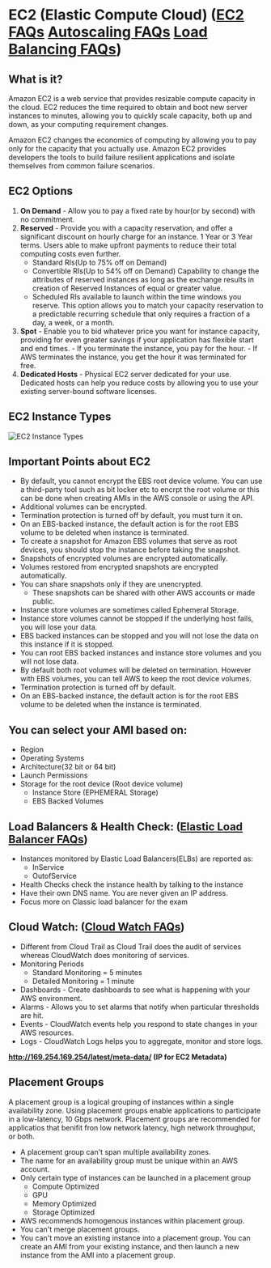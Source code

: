 # EC2 (Elastic Compute Cloud) ([EC2 FAQs](https://aws.amazon.com/ec2/faqs/) [Autoscaling FAQs](https://aws.amazon.com/autoscaling/faqs/) [Load Balancing FAQs](https://aws.amazon.com/elasticloadbalancing/faqs/))

## What is it?
Amazon EC2 is a web service that provides resizable compute capacity in the cloud. EC2 reduces the time required to obtain and boot new server instances to minutes, allowing you to quickly scale capacity, both up and down, as your computing requirement changes.

Amazon EC2 changes the economics of computing by allowing you to pay only for the capacity that you actually use. Amazon EC2 provides developers the tools to build failure resilient applications and isolate themselves from common failure scenarios.

## EC2 Options
1. **On Demand** - Allow you to pay a fixed rate by hour(or by second) with no commitment. 
2. **Reserved** - Provide you with a capacity reservation, and offer a significant discount on hourly charge for an instance. 1 Year or 3 Year terms. Users able to make upfront payments to reduce their total computing costs even further.
	- Standard RIs(Up to 75% off on Demand)
	- Convertible RIs(Up to 54% off on Demand) Capability to change the attributes of reserved instances as long as the exchange results in creation of Reserved Instances of equal or greater value.
	- Scheduled RIs available to launch within the time windows you reserve. This option allows you to match your capacity reservation to a predictable recurring schedule that only requires a fraction of a day, a week, or a month.	
3. **Spot** - Enable you to bid whatever price you want for instance capacity, providing for even greater savings if your application has flexible start and end times. 
		- If you terminate the instance, you pay for the hour. 
		- If AWS terminates the instance, you get the hour it was terminated for free.
4. **Dedicated Hosts** - Physical EC2 server dedicated for your use. Dedicated hosts can help you reduce costs by allowing you to use your existing server-bound software licenses.

## EC2 Instance Types
![EC2 Instance Types](https://github.com/varunu28/AWS-Certification-Notes/blob/master/Images/EC2_Instance_Types.png)

## Important Points about EC2
 - By default, you cannot encrypt the EBS root device volume. You can use a third-party tool such as bit locker etc to encrpt the root volume or this can be done when creating AMIs in the AWS console or using the API.
 - Additional volumes can be encrypted. 
 - Termination protection is turned off by default, you must turn it on.
 - On an EBS-backed instance, the default action is for the root EBS volume to be deleted when instance is terminated.
 - To create a snapshot for Amazon EBS volumes that serve as root devices, you should stop the instance before taking the snapshot.
 - Snapshots of encrypted volumes are encrypted automatically.
 - Volumes restored from encrypted snapshots are encrypted automatically.
 - You can share snapshots only if they are unencrypted.
 	- These snapshots can be shared with other AWS accounts or made public.
 - Instance store volumes are sometimes called Ephemeral Storage.
 - Instance store volumes cannot be stopped if the underlying host fails, you will lose your data.
 - EBS backed instances can be stopped and you will not lose the data on this instance if it is stopped.
 - You can root EBS backed instances and instance store volumes and you will not lose data.
 - By default both root volumes will be deleted on termination. However with EBS volumes, you can tell AWS to keep the root device volumes.
 - Termination protection is turned off by default.
 - On an EBS-backed instance, the default action is for the root EBS volume to be deleted when the instance is terminated.

## You can select your AMI based on:
 - Region
 - Operating Systems
 - Architecture(32 bit or 64 bit)
 - Launch Permissions
 - Storage for the root device (Root device volume)
 	- Instance Store (EPHEMERAL Storage)
 	- EBS Backed Volumes

## Load Balancers & Health Check: ([Elastic Load Balancer FAQs](https://aws.amazon.com/elasticloadbalancing/faqs/))
 - Instances monitored by Elastic Load Balancers(ELBs) are reported as:
 	- InService
 	- OutofService
 - Health Checks check the instance health by talking to the instance
 - Have their own DNS name. You are never given an IP address.
 - Focus more on Classic load balancer for the exam

## Cloud Watch: ([Cloud Watch FAQs](https://aws.amazon.com/cloudwatch/faqs/))
 - Different from Cloud Trail as Cloud Trail does the audit of services whereas CloudWatch does monitoring of services.
 - Monitoring Periods
 	- Standard Monitoring = 5 minutes
 	- Detailed Monitoring = 1 minute
 - Dashboards - Create dashboards to see what is happening with your AWS environment.
 - Alarms - Allows you to set alarms that notify when particular thresholds are hit.
 - Events - CloudWatch events help you respond to state changes in your AWS resources.
 - Logs - CloudWatch Logs helps you to aggregate, monitor and store logs.

**http://169.254.169.254/latest/meta-data/ (IP for EC2 Metadata)**

## Placement Groups
A placement group is a logical grouping of instances within a single availability zone. Using placement groups enable applications to participate in a low-latency, 10 Gbps network. Placement groups are recommended for applicatios that benifit fron low network latency, high network throughput, or both.

 - A placement group can't span multiple availability zones.
 - The name for an availability group must be unique within an AWS account.
 - Only certain type of instances can be launched in a placement group
 	- Compute Optimized 
 	- GPU
 	- Memory Optimized 
 	- Storage Optimized
 - AWS recommends homogenous instances within placement group.
 - You can't merge placement groups.
 - You can't move an existing instance into a placement group. You can create an AMI from your existing instance, and then launch a new instance from the AMI into a placement group.